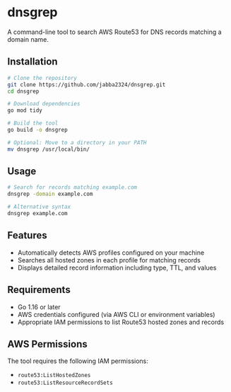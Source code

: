 # dnsgrep

A command-line tool to search AWS Route53 for DNS records matching a domain name.

## Installation

```bash
# Clone the repository
git clone https://github.com/jabba2324/dnsgrep.git
cd dnsgrep

# Download dependencies
go mod tidy

# Build the tool
go build -o dnsgrep

# Optional: Move to a directory in your PATH
mv dnsgrep /usr/local/bin/
```

## Usage

```bash
# Search for records matching example.com
dnsgrep -domain example.com

# Alternative syntax
dnsgrep example.com
```

## Features

- Automatically detects AWS profiles configured on your machine
- Searches all hosted zones in each profile for matching records
- Displays detailed record information including type, TTL, and values

## Requirements

- Go 1.16 or later
- AWS credentials configured (via AWS CLI or environment variables)
- Appropriate IAM permissions to list Route53 hosted zones and records

## AWS Permissions

The tool requires the following IAM permissions:
- `route53:ListHostedZones`
- `route53:ListResourceRecordSets`